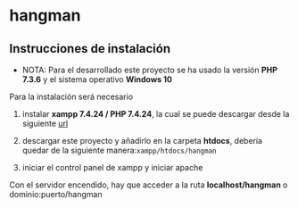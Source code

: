 # hangman

## Instrucciones de instalación

- NOTA: Para el desarrollado este proyecto se ha usado la versión **PHP 7.3.6** y el sistema operativo **Windows 10**

Para la instalación será necesario

1.  instalar **xampp 7.4.24 / PHP 7.4.24**, la cual se puede descargar desde la siguiente [url](https://www.apachefriends.org/es/download.html)

2. descargar este proyecto y añadirlo en la carpeta **htdocs**, debería quedar de la siguiente manera:`xampp/htdocs/hangman`

3. iniciar el control panel de xampp y iniciar apache

Con el servidor encendido, hay que acceder a la ruta **localhost/hangman** o dominio:puerto/hangman

